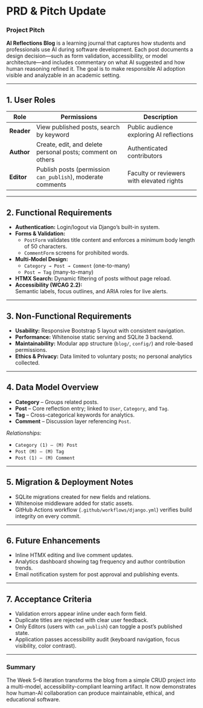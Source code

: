 # PRD & Pitch Update

### Project Pitch
**AI Reflections Blog** is a learning journal that captures how students and professionals use AI during software development.  Each post documents a design decision—such as form validation, accessibility, or model architecture—and includes commentary on what AI suggested and how human reasoning refined it.  The goal is to make responsible AI adoption visible and analyzable in an academic setting.

---

## 1. User Roles
| Role | Permissions | Description |
|------|--------------|-------------|
| **Reader** | View published posts, search by keyword | Public audience exploring AI reflections |
| **Author** | Create, edit, and delete personal posts; comment on others | Authenticated contributors |
| **Editor** | Publish posts (permission `can_publish`), moderate comments | Faculty or reviewers with elevated rights |

---

## 2. Functional Requirements
- **Authentication:** Login/logout via Django’s built-in system.  
- **Forms & Validation:**  
  - `PostForm` validates title content and enforces a minimum body length of 50 characters.  
  - `CommentForm` screens for prohibited words.  
- **Multi-Model Design:**  
  - `Category → Post → Comment` (one-to-many)  
  - `Post ↔ Tag` (many-to-many)  
- **HTMX Search:** Dynamic filtering of posts without page reload.  
- **Accessibility (WCAG 2.2):**  
  Semantic labels, focus outlines, and ARIA roles for live alerts.

---

## 3. Non-Functional Requirements
- **Usability:** Responsive Bootstrap 5 layout with consistent navigation.  
- **Performance:** Whitenoise static serving and SQLite 3 backend.  
- **Maintainability:** Modular app structure (`blog/`, `config/`) and role-based permissions.  
- **Ethics & Privacy:** Data limited to voluntary posts; no personal analytics collected.

---

## 4. Data Model Overview
- **Category** – Groups related posts.  
- **Post** – Core reflection entry; linked to `User`, `Category`, and `Tag`.  
- **Tag** – Cross-categorical keywords for analytics.  
- **Comment** – Discussion layer referencing `Post`.  

*Relationships:*  
- `Category (1) – (M) Post`  
- `Post (M) – (M) Tag`  
- `Post (1) – (M) Comment`

---

## 5. Migration & Deployment Notes
- SQLite migrations created for new fields and relations.  
- Whitenoise middleware added for static assets.  
- GitHub Actions workflow (`.github/workflows/django.yml`) verifies build integrity on every commit.

---

## 6. Future Enhancements
- Inline HTMX editing and live comment updates.  
- Analytics dashboard showing tag frequency and author contribution trends.  
- Email notification system for post approval and publishing events.

---

## 7. Acceptance Criteria
- Validation errors appear inline under each form field.  
- Duplicate titles are rejected with clear user feedback.  
- Only Editors (users with `can_publish`) can toggle a post’s published state.  
- Application passes accessibility audit (keyboard navigation, focus visibility, color contrast).

---

### Summary
The Week 5–6 iteration transforms the blog from a simple CRUD project into a multi-model, accessibility-compliant learning artifact.  It now demonstrates how human-AI collaboration can produce maintainable, ethical, and educational software.
